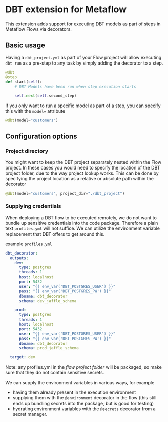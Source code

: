 # DBT extension for Metaflow

This extension adds support for executing DBT models as part of steps in Metaflow Flows via decorators.

## Basic usage

Having a `dbt_project.yml` as part of your Flow project will allow executing `dbt run` as a pre-step to any task by simply adding the decorator to a step.

```python
@dbt
@step
def start(self):
    # DBT Models have been run when step execution starts

    self.next(self.second_step)
```

If you only want to run a specific model as part of a step, you can specify this with the `model=` attribute
```python
@dbt(model="customers")
```

## Configuration options

### Project directory
You might want to keep the DBT project separately nested within the Flow project. In these cases you would need to specify the location of the DBT project folder, due to the way project lookup works.
This can be done by specifying the project location as a relative or absolute path within the decorator
```python
@dbt(model="customers", project_dir="./dbt_project")
```

### Supplying credentials

When deploying a DBT flow to be executed remotely, we do not want to bundle up sensitive credentials into the code package. Therefore a plain text `profiles.yml` will not suffice.
We can utilize the environment variable replacement that DBT offers to get around this.

example `profiles.yml`
```yaml
dbt_decorator:
  outputs:
    dev:
      type: postgres
      threads: 1
      host: localhost
      port: 5432
      user: "{{ env_var('DBT_POSTGRES_USER') }}"
      pass: "{{ env_var('DBT_POSTGRES_PW') }}"
      dbname: dbt_decorator
      schema: dev_jaffle_schema

    prod:
      type: postgres
      threads: 1
      host: localhost
      port: 5432
      user: "{{ env_var('DBT_POSTGRES_USER') }}"
      pass: "{{ env_var('DBT_POSTGRES_PW') }}"
      dbname: dbt_decorator
      schema: prod_jaffle_schema

  target: dev
```

Note: any profiles.yml in the *flow project folder* will be packaged, so make sure that they do not contain sensitive secrets.

We can supply the environment variables in various ways, for example
- having them already present in the execution environment
- supplying them with the `@environment` decorator in the flow (this still ends up bundling secrets into the package, but is good for testing)
- hydrating environment variables with the `@secrets` decorator from a secret manager.